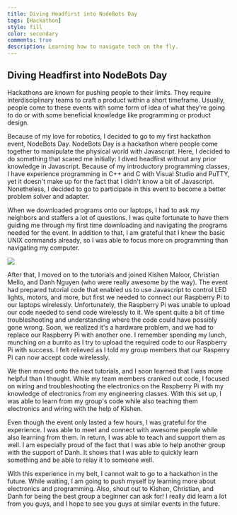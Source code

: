 ```yaml
---
title: Diving Headfirst into NodeBots Day
tags: [Hackathon]
style: fill
color: secondary
comments: true
description: Learning how to navigate tech on the fly.
---
```


## Diving Headfirst into NodeBots Day

Hackathons are known for pushing people to their limits. They require interdisciplinary teams to craft a product within a short timeframe. Usually, people come to these events with some form of idea of what they're going to do or with some beneficial knowledge like programming or product design.   

Because of my love for robotics, I decided to go to my first hackathon event, NodeBots Day. NodeBots Day is a hackathon where people come together to manipulate the physical world with Javascript. Here, I decided to do something that scared me initially: I dived headfirst without any prior knowledge in Javascript.  Because of my introductory programming classes, I have experience programming in C++ and C with Visual Studio and PuTTY, yet it doesn't make up for the fact that I didn't know a bit of Javascript. Nonetheless, I decided to go to participate in this event to become a better problem solver and adapter.  

When we downloaded programs onto our laptops, I had to ask my neighbors and staffers a lot of questions. I was quite fortunate to have them guiding me through my first time downloading and navigating the programs needed for the event. In addition to that, I am grateful that I knew the basic UNIX commands already, so I was able to focus more on programming than navigating my computer.  

![](https://i.imgur.com/GwXpIS0.png)

After that, I moved on to the tutorials and joined Kishen Maloor, Christian Mello, and Danh Nguyen (who were really awesome by the way). The event had prepared tutorial code that enabled us to use Javascript to control LED lights, motors, and more, but first we needed to connect our Raspberry Pi to our laptops wirelessly. Unfortunately, the Raspberry Pi was unable to upload our code needed to send code wirelessly to it. We spent quite a bit of time troubleshooting and understanding where the code could have possibly gone wrong. Soon, we realized it's a hardware problem, and we had to replace our Raspberry Pi with another one. I remember spending my lunch, munching on a burrito as I try to upload the required code to our Raspberry Pi with success. I felt relieved as I told my group members that our Rasperry Pi can now accept code wirelessly.  

We then moved onto the next tutorials, and I soon learned that I was more helpful than I thought. While my team members cranked out code, I focused on wiring and troubleshooting the electronics on the Raspberry Pi with my knowledge of electronics from my engineering classes. With this set up, I was able to learn from my group's code while also teaching them electronics and wiring with the help of Kishen.  

Even though the event only lasted a few hours, I was grateful for the experience. I was able to meet and connect with awesome people while also learning from them. In return, I was able to teach and support them as well. I am especially proud of the fact that I was able to help another group with the support of Danh. It shows that I was able to quickly learn something and be able to relay it to someone well.

With this experience in my belt, I cannot wait to go to a hackathon in the future. While waiting, I am going to push myself by learning more about electronics and programming. Also, shout out to Kishen, Christian, and Danh for being the best group a beginner can ask for! I really did learn a lot from you guys, and I hope to see you guys at similar events in the future.
